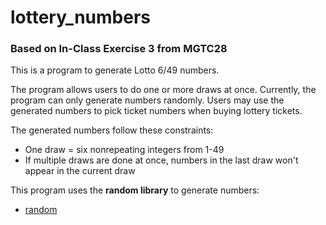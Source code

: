 # lottery_numbers

### Based on In-Class Exercise 3 from MGTC28

This is a program to generate Lotto 6/49 numbers.

The program allows users to do one or more draws at once. Currently, the program can only generate numbers randomly.
Users may use the generated numbers to pick ticket numbers when buying lottery tickets.

The generated numbers follow these constraints:
- One draw = six nonrepeating integers from 1-49
- If multiple draws are done at once, numbers in the last draw won't appear in the current draw

This program uses the **random library** to generate numbers:
- [random](https://www.codecademy.com/resources/docs/python/random-module)